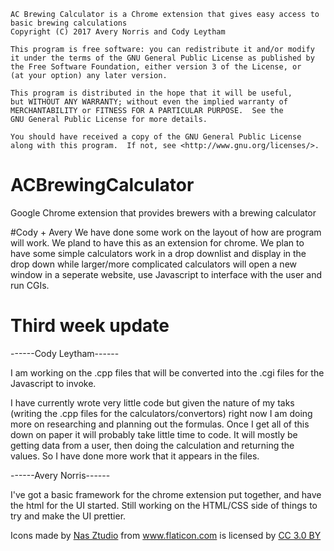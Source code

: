     AC Brewing Calculator is a Chrome extension that gives easy access to basic brewing calculations
    Copyright (C) 2017 Avery Norris and Cody Leytham

    This program is free software: you can redistribute it and/or modify
    it under the terms of the GNU General Public License as published by
    the Free Software Foundation, either version 3 of the License, or
    (at your option) any later version.

    This program is distributed in the hope that it will be useful,
    but WITHOUT ANY WARRANTY; without even the implied warranty of
    MERCHANTABILITY or FITNESS FOR A PARTICULAR PURPOSE.  See the
    GNU General Public License for more details.

    You should have received a copy of the GNU General Public License
    along with this program.  If not, see <http://www.gnu.org/licenses/>.

# ACBrewingCalculator
Google Chrome extension that provides brewers with a brewing calculator

#Cody + Avery
We have done some work on the layout of how are program will work. We
pland to have this as an extension for chrome. We plan to have some 
simple calculators work in a drop downlist and display in the drop down
while larger/more complicated calculators will open a new window in a
seperate website, use Javascript to interface with the user and run CGIs.

# Third week update 
------Cody Leytham------

I am working on the .cpp files that will be converted into the .cgi files
for the Javascript to invoke.

I have currently wrote very little code but given the nature of my taks
 (writing the .cpp files for the calculators/convertors) right now I am
doing more on researching and planning out the formulas. Once I get all
of this down on paper it will probably take little time to code. It will
mostly be getting data from a user, then doing the calculation and returning
the values. So I have done more work that it appears in the files.

------Avery Norris------

I've got a basic framework for the chrome extension put together, and 
have the html for the UI started. Still working on the HTML/CSS side of
things to try and make the UI prettier.


<div>Icons made by
 <a href="http://www.flaticon.com/authors/nas-ztudio" title="Nas Ztudio">Nas Ztudio</a> from 
 <a href="http://www.flaticon.com" title="Flaticon">www.flaticon.com</a> is licensed by 
 <a href="http://creativecommons.org/licenses/by/3.0/" title="Creative Commons BY 3.0" target="_blank">CC 3.0 BY</a></div>
